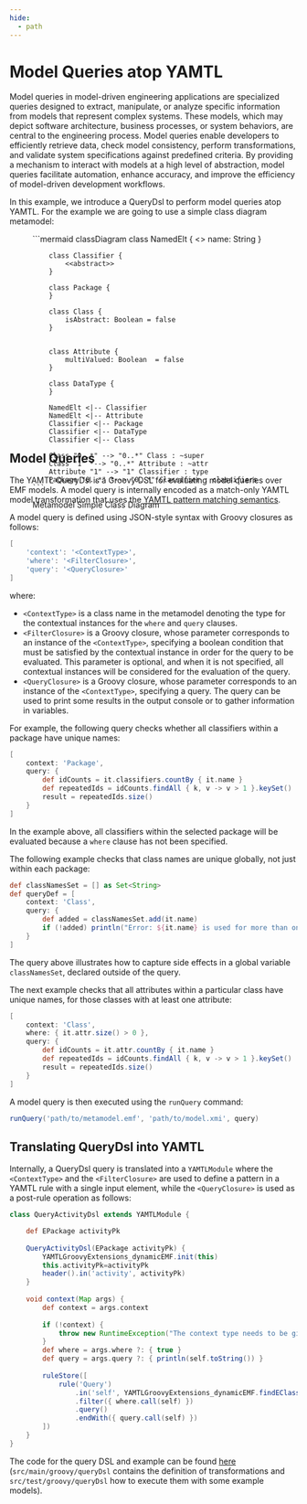 ```yaml
---
hide:
  - path
---
```


# Model Queries atop YAMTL

Model queries in model-driven engineering applications are specialized queries designed to extract, manipulate, or analyze specific information from models that represent complex systems. These models, which may depict software architecture, business processes, or system behaviors, are central to the engineering process. Model queries enable developers to efficiently retrieve data, check model consistency, perform transformations, and validate system specifications against predefined criteria. By providing a mechanism to interact with models at a high level of abstraction, model queries facilitate automation, enhance accuracy, and improve the efficiency of model-driven development workflows.

In this example, we introduce a QueryDsl to perform model queries atop YAMTL. For the example we are going to use a simple class diagram metamodel:

<figure markdown style="height:350px;width:800px">
    ```mermaid
    classDiagram
        class NamedElt {
            <<abstract>>
            name: String
        }

        class Classifier {
            <<abstract>>
        }

        class Package {
        }

        class Class {
            isAbstract: Boolean = false
        }


        class Attribute {
            multiValued: Boolean  = false
        }

        class DataType {
        }

        NamedElt <|-- Classifier
        NamedElt <|-- Attribute
        Classifier <|-- Package
        Classifier <|-- DataType    
        Classifier <|-- Class
        
        Class "0..*" --> "0..*" Class : ~super
        Class "1" *--> "0..*" Attribute : ~attr
        Attribute "1" --> "1" Classifier : type
        Package "0..*" *--> "0..*" Classifier : classifiers
    ```
  <figcaption>Metamodel Simple Class Diagram</figcaption>
</figure>



## Model Queries

The YAMTL QueryDsl is a Groovy DSL for evaluating model queries over EMF models. A model query is internally encoded as a match-only YAMTL model transformation that uses the [YAMTL pattern matching semantics](https://yamtl.github.io/yamtl-reference.html#pattern-matching-semantics).

A model query is defined using JSON-style syntax with Groovy closures as follows:

```groovy
[
    'context': '<ContextType>',
    'where': '<FilterClosure>',
    'query': '<QueryClosure>'
]
```

where:

* `<ContextType>` is a class name in the metamodel denoting the type for the contextual instances for the `where` and `query` clauses.
* `<FilterClosure>` is a Groovy closure, whose parameter corresponds to an instance of the `<ContextType>`, specifying a boolean condition that must be satisfied by the contextual instance in order for the query to be evaluated. This parameter is optional, and when it is not specified, all contextual instances will be considered for the evaluation of the query.
* `<QueryClosure>` is a Groovy closure, whose parameter corresponds to an instance of the `<ContextType>`, specifying a query. The query can be used to print some results in the output console or to gather information in variables.

For example, the following query checks whether all classifiers within a package have unique names:

```groovy
[
    context: 'Package',
    query: { 
        def idCounts = it.classifiers.countBy { it.name }
        def repeatedIds = idCounts.findAll { k, v -> v > 1 }.keySet()
        result = repeatedIds.size()
    }
]
```

In the example above, all classifiers within the selected package will be evaluated because a `where` clause has not been specified.

The following example checks that class names are unique globally, not just within each package:

```groovy
def classNamesSet = [] as Set<String>		
def queryDef = [
    context: 'Class',
    query: {
        def added = classNamesSet.add(it.name)
        if (!added) println("Error: ${it.name} is used for more than one class.")
    }
]
```

The query above illustrates how to capture side effects in a global variable `classNamesSet`, declared outside of the query.

The next example checks that all attributes within a particular class have unique names, for those classes with at least one attribute:

```groovy
[
    context: 'Class',
    where: { it.attr.size() > 0 },
    query: {
        def idCounts = it.attr.countBy { it.name }
        def repeatedIds = idCounts.findAll { k, v -> v > 1 }.keySet()
        result = repeatedIds.size()
    }
]
```

A model query is then executed using the `runQuery` command:

```groovy
runQuery('path/to/metamodel.emf', 'path/to/model.xmi', query)
```

## Translating QueryDsl into YAMTL

Internally, a QueryDsl query is translated into a `YAMTLModule` where the `<ContextType>` and the `<FilterClosure>` are used to define a pattern in a YAMTL rule with a single input element, while the `<QueryClosure>` is used as a post-rule operation as follows:

```groovy
class QueryActivityDsl extends YAMTLModule {

	def EPackage activityPk
	
	QueryActivityDsl(EPackage activityPk) {
		YAMTLGroovyExtensions_dynamicEMF.init(this)
		this.activityPk=activityPk
		header().in('activity', activityPk)
	}
	
	void context(Map args) {
		def context = args.context
		
		if (!context) {
			throw new RuntimeException("The context type needs to be given.")
		}
		def where = args.where ?: { true }
		def query = args.query ?: { println(self.toString()) }
		
		ruleStore([
			rule('Query')
				.in('self', YAMTLGroovyExtensions_dynamicEMF.findEClass(activityPk, context))
				.filter({ where.call(self) })
				.query()
				.endWith({ query.call(self) })
		])
    }
}
```

The code for the query DSL and example can be found [here](https://github.com/yamtl/examples/tree/master/query_dsl) (`src/main/groovy/queryDsl` contains the definition of transformations and `src/test/groovy/queryDsl` how to execute them with some example models).
